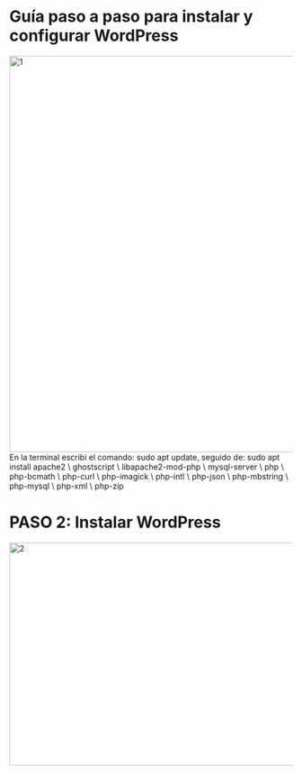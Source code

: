 # Guía paso a paso para instalar y configurar WordPress
<img width="1915" height="704" alt="1" src="https://github.com/user-attachments/assets/d273d121-4eda-466d-b3b3-6c6f42f9008f" />
En la terminal escribi el comando: sudo apt update, seguido de: sudo apt install apache2 \
                 ghostscript \
                 libapache2-mod-php \
                 mysql-server \
                 php \
                 php-bcmath \
                 php-curl \
                 php-imagick \
                 php-intl \
                 php-json \
                 php-mbstring \
                 php-mysql \
                 php-xml \
                 php-zip 

# PASO 2: Instalar WordPress
<img width="1902" height="396" alt="2" src="https://github.com/user-attachments/assets/085bebb4-fe22-429f-8b92-f6cb3209138f" />